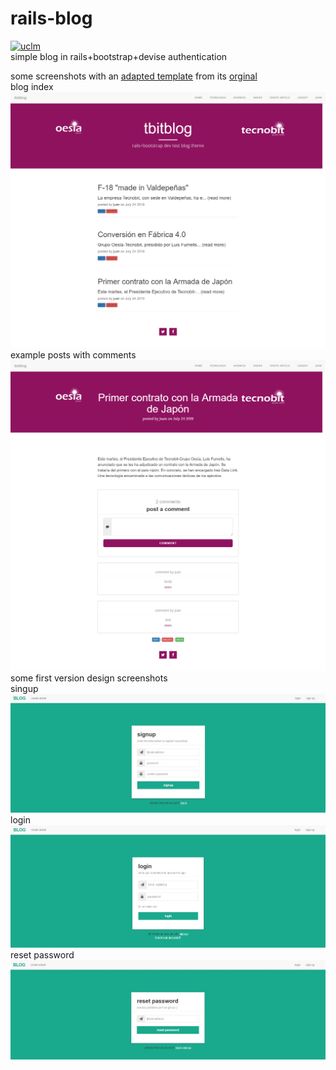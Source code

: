 # rails-blog
[![uclm](https://img.shields.io/badge/personal-project-red.svg?&longCache=true&colorA=27a79a&colorB=555555&style=for-the-badge)](http://www.juanperea.me)  
simple blog in rails+bootstrap+devise authentication  
  
some screenshots with an [adapted template](/clean-blog) from its [orginal](https://startbootstrap.com/themes/clean-blog/)  
blog index  
![index](screenshots/template-index.png)  
example posts with comments  
![post](screenshots/template-post.png) 
some first version design screenshots  
singup  
![singup](screenshots/singup.jpg) 
login  
![login](screenshots/login.jpg)  
reset password
![resetpwd](screenshots/password.jpg)   
